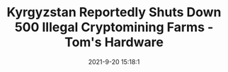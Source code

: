 ---
"title": "Kyrgyzstan Reportedly Shuts Down 500 Illegal Cryptomining Farms - Tom's Hardware"
"date": "2021-9-20 15:18:1"
"feed_name": "GOOGLENEWSMINING"
"feed_website": "https://news.google.com/search?q=mining%2Bincident&hl=en-US&gl=US&ceid=US:en"
"feed_rss": "https://news.google.com/rss/search?q=mining%2Bincident&hl=en-US&gl=US&ceid=US:en"
"link": "https://www.tomshardware.com/uk/news/kyrgyzstan-shuts-down-500-crypto-mining-farms"
"file": "_posts/2021-1-1-30d4a48880584512fd148a299ab02bb17a77c0d7.md"
"accident": "0"
"drilling": "0"
"dead": "0"
"injured": "0"
"where": "unknown site"
"place": "unknown place"
---
